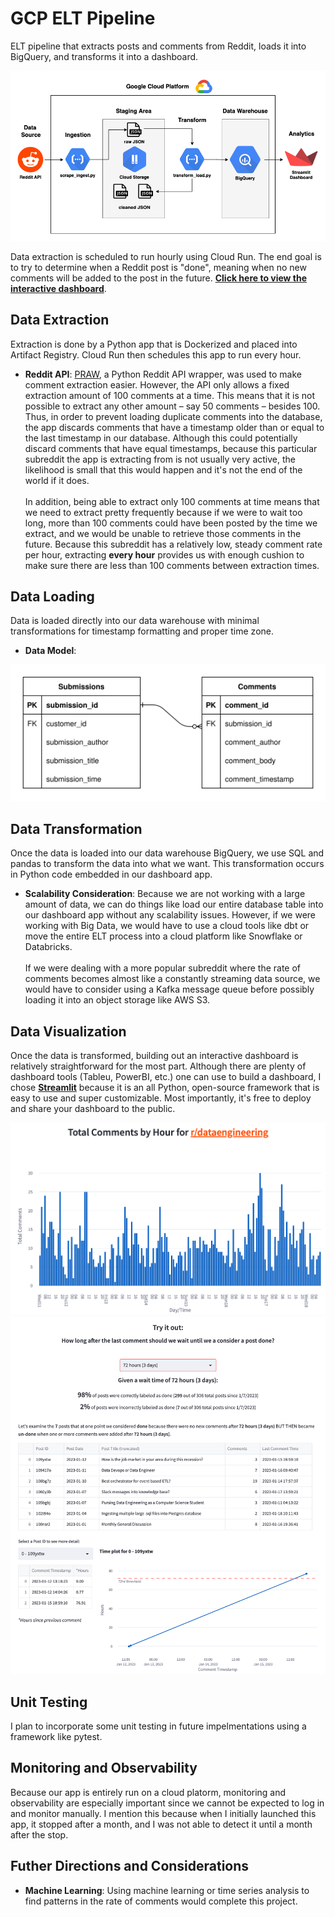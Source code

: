 # GCP ELT Pipeline

ELT pipeline that extracts posts and comments from Reddit, loads it into BigQuery, and transforms it into a dashboard.

![Setup Overview Diagram](/images/pipeline.png)

Data extraction is scheduled to run hourly using Cloud Run. The end goal is to try to determine when a Reddit post is "done", meaning when no new comments will be added to the post in the future.
[**Click here to view the interactive dashboard**](https://mchion-reddit-elt-pipeline-streamlit-app-wvgpbg.streamlit.app/).

## Data Extraction

Extraction is done by a Python app that is Dockerized and placed into Artifact Registry. Cloud Run then schedules this app to run every hour. 

- **Reddit API**: [PRAW](https://praw.readthedocs.io/en/stable/index.html), a Python Reddit API wrapper, was used to make comment extraction easier. However, the API only allows a fixed extraction amount of 100 comments at a time. This means that it is not possible to extract any other amount – say 50 comments – besides 100. Thus, in order to prevent loading duplicate comments into the database, the app discards comments that have a timestamp older than or equal to the last timestamp in our database. Although this could potentially discard comments that have equal timestamps, because this particular subreddit the app is extracting from is not usually very active, the likelihood is small that this would happen and it's not the end of the world if it does.\
\
In addition, being able to extract only 100 comments at time means that we need to extract pretty frequently because if we were to wait too long, more than 100 comments could have been posted by the time we extract, and we would be unable to retrieve those comments in the future. Because this subreddit has a relatively low, steady comment rate per hour, extracting **every hour** provides us with enough cushion to make sure there are less than 100 comments between extraction times.


## Data Loading

Data is loaded directly into our data warehouse with minimal transformations for timestamp formatting and proper time zone. 

- **Data Model**:

![Data Model](/images/schema.svg)



## Data Transformation

Once the data is loaded into our data warehouse BigQuery, we use SQL and pandas to transform the data into what we want. This transformation occurs in Python code embedded in our dashboard app. 

- **Scalability Consideration**: Because we are not working with a large amount of data, we can do things like load our entire database table into our  dashboard app without any scalability issues. However, if we were working with Big Data, we would have to use a cloud tools like dbt or move the entire ELT process into a cloud platform like Snowflake or Databricks. \
\
If we were dealing with a more popular subreddit where the rate of comments becomes almost like a constantly streaming data source, we would have to consider using a Kafka message queue before possibly loading it into an object storage like AWS S3. 

## Data Visualization

Once the data is transformed, building out an interactive dashboard is relatively straightforward for the most part. Although there are plenty of dashboard tools (Tableu, PowerBI, etc.) one can use to build a dashboard, I chose [**Streamlit**](https://streamlit.io/) because it is an all Python, open-source framework that is easy to use and super customizable. Most importantly, it's free to deploy and share your dashboard to the public.  

![Dashboard General](/images/dashboard1.png)
![Dashboard General](/images/dashboard2.png)

## Unit Testing

I plan to incorporate some unit testing in future impelmentations using a framework like pytest. 

## Monitoring and Observability

Because our app is entirely run on a cloud platorm, monitoring and observability are especially important since we cannot be expected to log in and monitor manually. I mention this because when I initially launched this app, it stopped after a month, and I was not able to detect it until a month after the stop. 

## Futher Directions and Considerations

- **Machine Learning**: Using machine learning or time series analysis to find patterns in the rate of comments would complete this project. 

